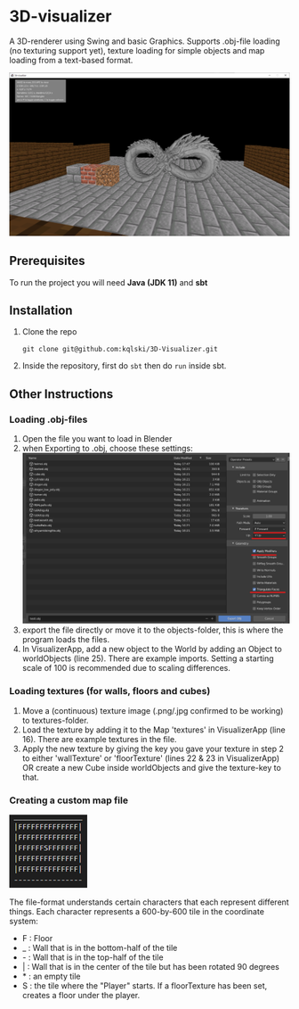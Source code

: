 # 3D-visualizer

A 3D-renderer using Swing and basic Graphics. Supports .obj-file loading (no texturing support yet), texture loading for simple objects and map loading from a text-based format.

![3D-visualizer](images/readme-info-pic.png)

## Prerequisites
To run the project you will need <strong>Java (JDK 11)</strong> and <strong>sbt</strong>

## Installation
1. Clone the repo

       git clone git@github.com:kqlski/3D-Visualizer.git
2. Inside the repository, first do `sbt` then do `run` inside sbt.

## Other Instructions

### Loading .obj-files
1. Open the file you want to load in Blender
2. when Exporting to .obj, choose these settings:
![Blender-settings](images/blender-settings.png)
3. export the file directly or move it to the objects-folder, this is where the program loads the files.
4. In VisualizerApp, add a new object to the World by adding an Object to worldObjects (line 25). There are example imports. Setting a starting scale of 100 is recommended due to scaling differences.

### Loading textures (for walls, floors and cubes)
1. Move a (continuous) texture image (.png/.jpg confirmed to be working) to textures-folder.
2. Load the texture by adding it to the Map 
'textures' in VisualizerApp (line 16). There are example textures in the file.
3. Apply the new texture by giving the key you gave your texture in step 2 to either 'wallTexture' or 'floorTexture' (lines 22 & 23 in VisualizerApp) OR create a new Cube inside worldObjects and give the texture-key to that.

### Creating a custom map file
![Map-Example](images/map-file.png)

The file-format understands certain characters that each represent different things. Each character represents a 600-by-600 tile in the coordinate system:

- F : Floor
- _ : Wall that is in the bottom-half of the tile
- \- : Wall that is in the top-half of the tile
- | : Wall that is in the center of the tile but has been rotated 90 degrees
- \* : an empty tile
- S : the tile where the "Player" starts. If a floorTexture has been set, creates a floor under the player.